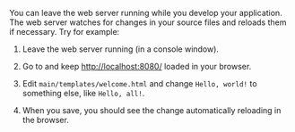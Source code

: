 You can leave the web server running while you develop your application. The web server watches for changes in your source files and reloads them if necessary. Try for example:

1. Leave the web server running (in a console window).

2. Go to and keep [http://localhost:8080/](http://localhost:8080/) loaded in your browser.

3. Edit `main/templates/welcome.html` and change `Hello, world!` to something else, like `Hello, all!`.

4. When you save, you should see the change automatically reloading in the browser.
